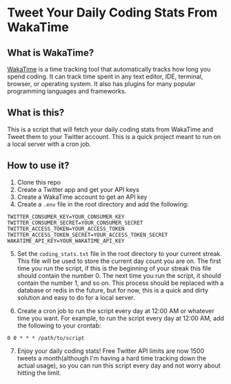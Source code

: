 # Tweet Your Daily Coding Stats From WakaTime

## What is WakaTime?

[WakaTime](https://wakatime.com/) is a time tracking tool that automatically tracks how long you spend coding. It can track time spent in any text editor, IDE, terminal, browser, or operating system. It also has plugins for many popular programming languages and frameworks.

## What is this?
This is a script that will fetch your daily coding stats from WakaTime and Tweet them to your Twitter account.  This is a quick project meant to run on a local server with a cron job.

## How to use it?
1. Clone this repo
2. Create a Twitter app and get your API keys
3. Create a WakaTime account to get an API key
4. Create a `.env` file in the root directory and add the following:
```
TWITTER_CONSUMER_KEY=YOUR_CONSUMER_KEY
TWITTER_CONSUMER_SECRET=YOUR_CONSUMER_SECRET
TWITTER_ACCESS_TOKEN=YOUR_ACCESS_TOKEN
TWITTER_ACCESS_TOKEN_SECRET=YOUR_ACCESS_TOKEN_SECRET
WAKATIME_API_KEY=YOUR_WAKATIME_API_KEY
```
5.  Set the `coding_stats.txt` file in the root directory to your current streak.  This file will be used to store the current day count you are on.  The first time you run the script, if this is the beginning of your streak this file should contain the number 0.  The next time you run the script, it should contain the number 1, and so on.  This process should be replaced with a database or redis in the future, but for now, this is a quick and dirty solution and easy to do for a local server.

6. Create a cron job to run the script every day at 12:00 AM or whatever time you want.  For example, to run the script every day at 12:00 AM, add the following to your crontab:
```
0 0 * * * /path/to/script
```
7. Enjoy your daily coding stats!  Free Twitter API limits are now 1500 tweets a month(although I'm having a hard time tracking down the actual usage), so you can run this script every day and not worry about hitting the limit.

